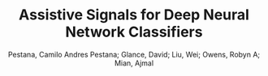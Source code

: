 ---
paperId: 4
author: Pestana, Camilo Andres Pestana; Glance, David; Liu, Wei; Owens, Robyn A; Mian, Ajmal
publicationauthor: Pestana, C. A. P. et al.
title: "Assistive Signals for Deep Neural Network Classifiers"
pdf: 4_CameraReady_04.pdf
poster: 4_poster_04.png
pitch: https://youtu.be/6f803hsdbw4
type: Poster
topic: Explainable AI
category: Full Paper
link: https://research.latinxinai.org/papers/cvpr/2021/pdf/4_CameraReady_04.pdf
conference: cvpr
year: 2021
tags: cvpr-2021
location: Virtual
---